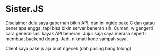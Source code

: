 # Sister.JS 
Disclaimer dulu saya gapernah bikin API, dan ini ngide pake C dan gatau bener apa engga, tapi bisa bikin server beneran sih. Cuman, w gangerti cara generalisasi kayak API beneran. Jujur saja saya merasa seperti membuat backend doang. Jadi, nikmati kode sampah saya. 

Client saya pake js aja buat ngecek (dah pusing bang tolong)
